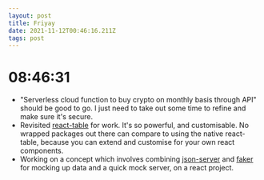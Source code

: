 ```yaml
---
layout: post
title: Friyay
date: 2021-11-12T00:46:16.211Z
tags: post
---
```


# 08:46:31

- "Serverless cloud function to buy crypto on monthly basis through API" should be good to go. I just need to take out some time to refine and make sure it's secure.
- Revisited [react-table](https://react-table.tanstack.com/) for work. It's so powerful, and customisable. No wrapped packages out there can compare to using the native react-table, because you can extend and customise for your own react components.
- Working on a concept which involves combining [json-server](https://github.com/typicode/json-server) and [faker](https://github.com/marak/Faker.js/) for mocking up data and a quick mock server, on a react project.
